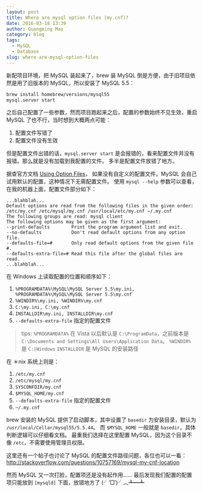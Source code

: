 ```yaml
---
layout: post
title: Where are mysql option files (my.cnf)?
date: 2016-03-18 13:39
author: Guangming Mao
category: blog
tags:
  - MySQL
  - Database
slug: where-are-mysql-option-files
---
```


新配项目环境，把 MySQL 装起来了，brew 装 MySQL 倒是方便，由于旧项目依然是用了旧版本的 MySQL，所以安装了 MySQL 5.5：

```bash
brew install homebrew/versions/mysql55
mysql.server start
```

之后自己配置了一些参数，然而项目跑起来之后，配置的参数始终不见生效，重启 MySQL 了也不行，当时想到大概两点可能：

1. 配置文件写错了
2. 配置文件没有生效

但是配置文件出错的话，`mysql.server start` 是会报错的，看来配置文件并没有报错。那么就是没有加载到我配置的文件。
多半是配置文件放错了地方。

据查官方文档 [Using Option Files](http://dev.mysql.com/doc/refman/5.5/en/option-files.html)，
如果没有自定义的配置文件，MySQL 会自己试用默认的配置，这种情况下无需配置文件。
使用 `mysql --help` 参数可以查看，在我的机器上面，配置文件部分如下：

```text
...blahblah...
Default options are read from the following files in the given order:
/etc/my.cnf /etc/mysql/my.cnf /usr/local/etc/my.cnf ~/.my.cnf
The following groups are read: mysql client
The following options may be given as the first argument:
--print-defaults        Print the program argument list and exit.
--no-defaults           Don't read default options from any option file.
--defaults-file=#       Only read default options from the given file #.
--defaults-extra-file=# Read this file after the global files are read.
...blahblah...
```

在 Windows 上读取配置的位置和顺序如下：

1. `%PROGRAMDATA%\MySQL\MySQL Server 5.5\my.ini, %PROGRAMDATA%\MySQL\MySQL Server 5.5\my.cnf`
2. `%WINDIR%\my.ini, %WINDIR%\my.cnf`
3. `C:\my.ini, C:\my.cnf`
4. `INSTALLDIR\my.ini, INSTALLDIR\my.cnf`
5. `--defaults-extra-file` 指定的配置文件

> tips:
> `%PROGRAMDATA%` 在 Vista 以后默认是 `C:\ProgramData`，之前版本是 `C:\Documents and Settings\All Users\Application Data`。
> `%WINDIR%` 是 `C:|Windows`
> `INSTALLDIR` 是 MySQL 的安装路径

在 ＊nix 系统上则是：

1. `/etc/my.cnf`
2. `/etc/mysql/my.cnf`
3. `SYSCONFDIR/my.cnf`
4. `$MYSQL_HOME/my.cnf`
5. `--defaults-extra-file` 指定的配置文件
6. `~/.my.cnf`

brew 安装的 MySQL 提供了启动脚本，其中设置了 `basedir` 为安装目录，默认为 `/usr/local/Cellar/mysql55/5.5.44`。
而 `$MYSQL_HOME` 一般就是 `basedir`，具体判断逻辑可以仔细看文档。
最重我们选择在这里配置 MySQL，因为这个目录不像 `/etc`，不需要使用管理员权限。

这里还有一个帖子也讨论了 MySQL 的配置文件路径问题，各位也可以一看：<http://stackoverflow.com/questions/10757169/mysql-my-cnf-location>

然而 MySQL 又一次打脸，配置项还是没有起作用……
最后发现我们配置的配置项只能放到 `[mysqld]` 下面，放错地方了 (╯‵□′)╯︵┻━┻